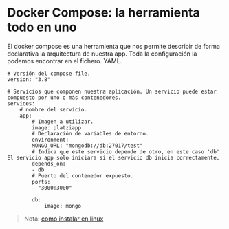 # Docker Compose: la herramienta todo en uno

El docker compose es una herramienta que nos permite describir de forma declarativa la arquitectura de nuestra app. Toda la configuración la podemos encontrar en el fichero. YAML.

```console
# Versión del compose file.
version: "3.8"

# Servicios que componen nuestra aplicación. Un servicio puede estar compuesto por uno o más contenedores.
services:
    # nombre del servicio.
    app:
        # Imagen a utilizar.
        image: platziapp
        # Declaración de variables de entorno.
        environment:
        MONGO_URL: "mongodb://db:27017/test"
        # Indica que este servicio depende de otro, en este caso 'db'. El servicio app solo iniciara si el servicio db inicia correctamente.
        depends_on:
        - db
        # Puerto del contenedor expuesto.
        ports:
        - "3000:3000"

        db:
            image: mongo
```

> Nota: [como instalar en linux](https://docs.docker.com/compose/install/)
